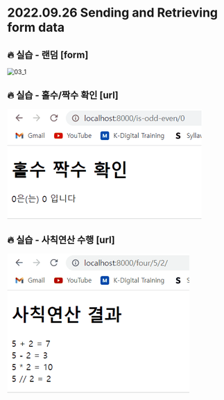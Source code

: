 # 2022.09.26 Sending and Retrieving form data

## 🔥 실습 - 랜덤 [form]

![03_1](../README.assets/03_1.gif)

## 🔥 실습 - 홀수/짝수 확인 [url]

![03_2](../README.assets/03_2.gif)

## 🔥 실습 - 사칙연산 수행 [url]

![03_3](../README.assets/03_3.gif)